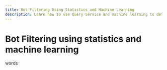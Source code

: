 ```yaml
---
title: Bot Filtering Using Statistics and Machine Learning
description: Learn how to use Query Service and machine learning to determine bot activity and filter their actions from genuine online website visitor traffic.
---
```

# Bot Filtering using statistics and machine learning

words

